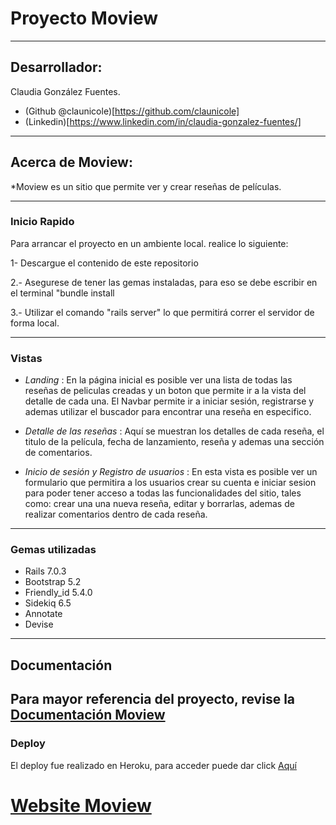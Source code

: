 
# Proyecto Moview
---

## Desarrollador:

Claudia González Fuentes. 
- (Github @claunicole)[https://github.com/claunicole]
- (Linkedin)[https://www.linkedin.com/in/claudia-gonzalez-fuentes/]

---

## Acerca de Moview:

*Moview es un sitio que permite ver y crear reseñas de películas.


---
### Inicio Rapido

Para arrancar el proyecto en un ambiente local. realice lo siguiente:

1- Descargue el contenido de este repositorio

2.- Asegurese de tener las gemas instaladas, para eso se debe escribir en el terminal "bundle install

3.- Utilizar el comando "rails server" lo que permitirá correr el servidor de forma local.

---

### Vistas

-   *Landing* : En la página inicial es posible ver una lista de todas las reseñas de peliculas creadas y un boton que permite ir a la vista del detalle de cada una.
El Navbar permite ir a iniciar sesión, registrarse y ademas utilizar el buscador para encontrar una reseña en especifico.

-   *Detalle de las reseñas* : Aquí se muestran los detalles de cada reseña, el titulo de la película, fecha de lanzamiento, reseña y ademas una sección de comentarios.

-   *Inicio de sesión y Registro de usuarios* : En esta vista es posible ver un formulario que permitira a los usuarios crear su cuenta e iniciar sesion para poder tener acceso a todas las funcionalidades del sitio, tales como: crear una una nueva reseña, editar y borrarlas, ademas de realizar comentarios dentro de cada reseña.

---

### Gemas utilizadas

- Rails 7.0.3
- Bootstrap 5.2
- Friendly_id 5.4.0
- Sidekiq 6.5
- Annotate
- Devise
---
## Documentación

Para mayor referencia del proyecto, revise la [Documentación Moview](https://docs.google.com/presentation/d/1EDSi0o85jb0A73uxaNKAXFDeZB4ZA-2uZE5xp-0zNAE/edit?usp=sharing)
---
### Deploy

El deploy fue realizado en Heroku, para acceder puede dar click [Aquí](https://review-movie-app.herokuapp.com/)

# [Website Moview](https://review-movie-app.herokuapp.com/)
